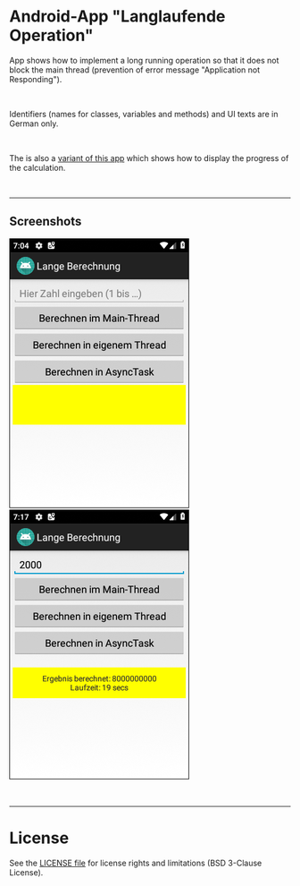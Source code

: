 # Android-App "Langlaufende Operation"

App shows how to implement a long running operation so that it does not block the main thread (prevention of error message "Application not Responding").

<br>

Identifiers (names for classes, variables and methods) and UI texts are in German only.

<br>

The is also a [variant of this app](https://github.com/MDecker-MobileComputing/Android_LangeBerechnungMitFortschrittsanzeige) which shows how to display the progress of the calculation.

<br>

----
## Screenshots

![Screenshot 1](screenshot_1.png)  ![Screenshot 2](screenshot_2.png)



<br>

----
# License

See the [LICENSE file](LICENSE.md) for license rights and limitations (BSD 3-Clause License).
